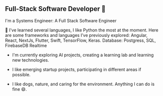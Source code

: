 ## Full-Stack Software Developer 👋

I'm a Systems Engineer: A Full Stack Software Engineer

🤔 I've learned several languages, I like Python the most at the moment. Here are some frameworks and languages ​​I’ve previously explored: Angular, React, NextJs, Flutter, Swift, TensorFlow, Keras.
Database: Postgress, SQL, FirebaseDB Realtime

* I'm currently exploring AI projects, creating a learning lab and  learning new technologies.

* I like emerging startup projects, participating in different areas if possible.

* I like dogs, nature, and caring for the environment. Anything I can do is fine 😄.

 
